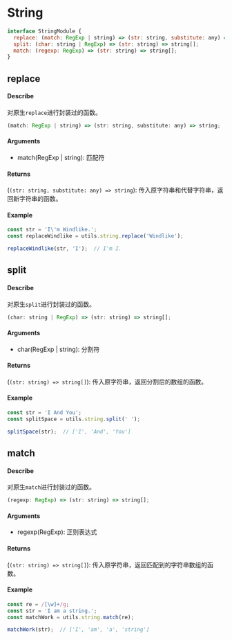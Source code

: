 # String
```js
interface StringModule {
  replace: (match: RegExp | string) => (str: string, substitute: any) => string;
  split: (char: string | RegExp) => (str: string) => string[];
  match: (regexp: RegExp) => (str: string) => string[];
}
```

## replace
#### Describe
对原生```replace```进行封装过的函数。
```js
(match: RegExp | string) => (str: string, substitute: any) => string;
```

#### Arguments
  - match(RegExp | string): 匹配符

#### Returns
(```(str: string, substitute: any) => string```): 传入原字符串和代替字符串，返回新字符串的函数。

#### Example
```js
const str = 'I\'m Windlike.';
const replaceWindlike = utils.string.replace('Windlike');

replaceWindlike(str, 'I');  // I'm I.
```

## split
#### Describe
对原生```split```进行封装过的函数。
```js
(char: string | RegExp) => (str: string) => string[];
```

#### Arguments
  - char(RegExp | string): 分割符

#### Returns
(```(str: string) => string[]```): 传入原字符串，返回分割后的数组的函数。

#### Example
```js
const str = 'I And You';
const splitSpace = utils.string.split(' ');

splitSpace(str);  // ['I', 'And', 'You']
```

## match
#### Describe
对原生```match```进行封装过的函数。
```js
(regexp: RegExp) => (str: string) => string[];
```

#### Arguments
  - regexp(RegExp): 正则表达式

#### Returns
(```(str: string) => string[]```): 传入原字符串，返回匹配到的字符串数组的函数。

#### Example
```js
const re = /[\w]+/g;
const str = 'I am a string.';
const matchWork = utils.string.match(re);

matchWork(str);  // ['I', 'am', 'a', 'string']
```